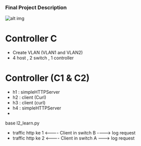 ### Final Project Description

![alt img](https://github.com/syaifulahdan/mininet/blob/master/finalp-ppj/image/IMG_20160406_090639.jpg)

# Controller C
- Create VLAN (VLAN1 and VLAN2)
- 4 host ,  2 switch , 1 controller

# Controller (C1 & C2)
- h1 : simpleHTTPServer
- h2 : client (Curl)
- h3 : client (curl)
- h4 : simpleHTTPServer
- 
base l2_learn.py


- traffic http ke 1 <---- Client in switch B ----> log request
- traffic http ke 2 <---- Client in switch A  ---> log request
